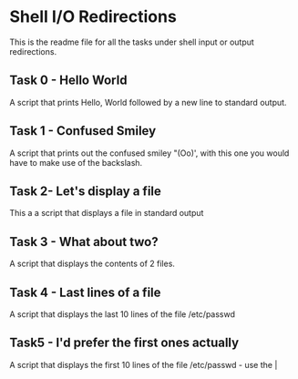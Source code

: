 # Shell I/O Redirections

This is the readme file for all the tasks under shell input or output redirections.

## Task 0 - Hello World
A script that prints Hello, World followed by a new line to standard output.

## Task 1 - Confused Smiley
A script that prints out the confused smiley "(Oo)', with this one you would have to make use of the backslash.

## Task 2- Let's display a file
This a a script that displays a file in standard output

## Task 3 - What about two?
A script that displays the contents of 2 files. 

## Task 4 - Last lines of a file
A script that displays the last 10 lines of the file /etc/passwd

## Task5 - I'd prefer the first ones actually
A script that displays the first 10 lines of the file /etc/passwd - use the |
